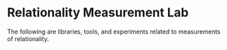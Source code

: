 # Relationality Measurement Lab

The following are libraries, tools, and experiments related to measurements of relationality.
